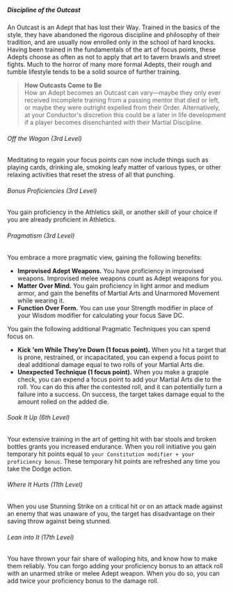 ##### Discipline of the Outcast

An Outcast is an Adept that has lost their Way. Trained in the basics of the style, they have abandoned the rigorous discipline and philosophy of their tradition, and are usually now enrolled only in the school of hard knocks. Having been trained in the fundamentals of the art of focus points, these Adepts choose as often as not to apply that art to tavern brawls and street fights. Much to the horror of many more formal Adepts, their rough and tumble lifestyle tends to be a solid source of further training.

> **How Outcasts Come to Be**
> \
> How an Adept becomes an Outcast can vary—maybe they only ever received incomplete training from a passing mentor that died or left, or maybe they were outright expelled from their Order.
> Alternatively, at your Conductor's discretion this could be a later in life development if a player becomes disenchanted with their Martial Discipline.

###### Off the Wagon (3rd Level)

Meditating to regain your focus points can now include things such as playing cards, drinking ale, smoking leafy matter of various types, or other relaxing activities that reset the stress of all that punching.

###### Bonus Proficiencies (3rd Level)

You gain proficiency in the Athletics skill, or another skill of your choice if you are already proficient in Athletics.

###### Pragmatism (3rd Level)

You embrace a more pragmatic view, gaining the following benefits:

- **Improvised Adept Weapons.**
  You have proficiency in improvised weapons.
  Improvised melee weapons count as Adept weapons for you.
- **Matter Over Mind.**
  You gain proficiency in light armor and medium armor, and gain the benefits of Martial Arts and Unarmored Movement while wearing it.
- **Function Over Form.**
  You can use your Strength modifier in place of your Wisdom modifier for calculating your focus Save DC.

You gain the following additional Pragmatic Techniques you can spend focus on.

- **Kick 'em While They’re Down (1 focus point).**
  When you hit a target that is prone, restrained, or incapacitated, you can expend a focus point to deal additional damage equal to two rolls of your Martial Arts die.
- **Unexpected Technique (1 focus point).**
  When you make a grapple check, you can expend a focus point to add your Martial Arts die to the roll. You can do this after the contested roll, and it can potentially turn a failure into a success.
  On success, the target takes damage equal to the amount rolled on the added die.

###### Soak It Up (6th Level)

Your extensive training in the art of getting hit with bar stools and broken bottles grants you increased endurance.
When you roll initiative you gain temporary hit points equal to `your Constitution modifier + your proficiency bonus`.
These temporary hit points are refreshed any time you take the Dodge action.

###### Where It Hurts (11th Level)

When you use Stunning Strike on a critical hit or on an attack made against an enemy that was unaware of you, the target has disadvantage on their saving throw against being stunned.

###### Lean into It (17th Level)

You have thrown your fair share of walloping hits, and know how to make them reliably.
You can forgo adding your proficiency bonus to an attack roll with an unarmed strike or melee Adept weapon.
When you do so, you can add twice your proficiency bonus to the damage roll.
